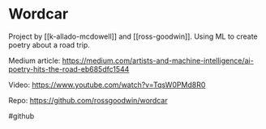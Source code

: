 # Wordcar

Project by [[k-allado-mcdowell]] and [[ross-goodwin]]. Using ML to create poetry about a road trip.

Medium article:
https://medium.com/artists-and-machine-intelligence/ai-poetry-hits-the-road-eb685dfc1544

Video:
https://www.youtube.com/watch?v=TqsW0PMd8R0

Repo:
https://github.com/rossgoodwin/wordcar

#github 

